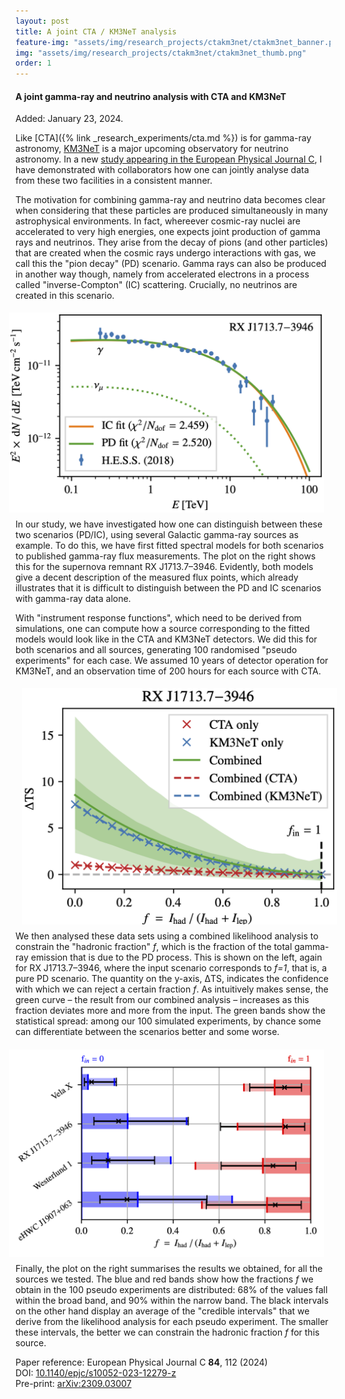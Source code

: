 ```yaml
---
layout: post
title: A joint CTA / KM3NeT analysis
feature-img: "assets/img/research_projects/ctakm3net/ctakm3net_banner.png"
img: "assets/img/research_projects/ctakm3net/ctakm3net_thumb.png"
order: 1
---
```


#### A joint gamma-ray and neutrino analysis with CTA and KM3NeT

Added: January 23, 2024.

Like [CTA]({% link _research_experiments/cta.md %}) is for gamma-ray astronomy, <a href="https://www.km3net.org" target="_blank">KM3NeT</a> is a major upcoming observatory for neutrino astronomy.
In a new <a href="https://doi.org/10.1140/epjc/s10052-023-12279-z" target="_blank">study appearing in the European Physical Journal C</a>, I have demonstrated with collaborators how one can jointly analyse data from these two facilities in a consistent manner.

The motivation for combining gamma-ray and neutrino data becomes clear when considering that these particles are produced simultaneously in many astrophysical environments.
In fact, whereever cosmic-ray nuclei are accelerated to very high energies, one expects joint production of gamma rays and neutrinos.
They arise from the decay of pions (and other particles) that are created when the cosmic rays undergo interactions with gas, we call this the "pion decay" (PD) scenario.
Gamma rays can also be produced in another way though, namely from accelerated electrons in a process called "inverse-Compton" (IC) scattering.
Crucially, no neutrinos are created in this scenario.

<div><img src="/assets/img/research_projects/ctakm3net/fit_fp_rxj1713.png" alt="Gamma-ray spectrum of RX J1713.7–3946" width="550" align="right" style="padding-top:1%;padding-left:2%;padding-right:2%;padding-bottom:2%"></div>

In our study, we have investigated how one can distinguish between these two scenarios (PD/IC), using several Galactic gamma-ray sources as example.
To do this, we have first fitted spectral models for both scenarios to published gamma-ray flux measurements.
The plot on the right shows this for the supernova remnant RX&nbsp;J1713.7–3946.
Evidently, both models give a decent description of the measured flux points, which already illustrates that it is difficult to distinguish between the PD and IC scenarios with gamma-ray data alone.

With "instrument response functions", which need to be derived from simulations, one can compute how a source corresponding to the fitted models would look like in the CTA and KM3NeT detectors.
We did this for both scenarios and all sources, generating 100 randomised "pseudo experiments" for each case.
We assumed 10 years of detector operation for KM3NeT, and an observation time of 200 hours for each source with CTA.

<div><img src="/assets/img/research_projects/ctakm3net/scan_RXJ1713_1.0.png" alt="Likelihood scan for PD scenario of RX J1713.7–3946" width="550" align="left" style="padding-top:1%;padding-left:2%;padding-right:2%;padding-bottom:2%"></div>

We then analysed these data sets using a combined likelihood analysis to constrain the "hadronic fraction" <i>f</i>, which is the fraction of the total gamma-ray emission that is due to the PD process.
This is shown on the left, again for RX&nbsp;J1713.7–3946, where the input scenario corresponds to <i>f=1</i>, that is, a pure PD scenario.
The quantity on the y-axis, ΔTS, indicates the confidence with which we can reject a certain fraction <i>f</i>.
As intuitively makes sense, the green curve – the result from our combined analysis – increases as this fraction deviates more and more from the input.
The green bands show the statistical spread: among our 100 simulated experiments, by chance some can differentiate between the scenarios better and some worse.

<div><img src="/assets/img/research_projects/ctakm3net/limit_all.png" alt="Credible intervals for hadronic fraction f" width="550" align="right" style="padding-top:1%;padding-left:2%;padding-right:2%;padding-bottom:2%"></div>

Finally, the plot on the right summarises the results we obtained, for all the sources we tested.
The blue and red bands show how the fractions <i>f</i> we obtain in the 100 pseudo experiments are distributed: 68% of the values fall within the broad band, and 90% within the narrow band.
The black intervals on the other hand display an average of the "credible intervals" that we derive from the likelihood analysis for each pseudo experiment.
The smaller these intervals, the better we can constrain the hadronic fraction <i>f</i> for this source.

Paper reference: European Physical Journal C __84__, 112 (2024)<br>
DOI: <a href="https://doi.org/10.1140/epjc/s10052-023-12279-z" target="_blank">10.1140/epjc/s10052-023-12279-z</a><br>
Pre-print: <a href="https://arxiv.org/abs/2309.03007" target="_blank">arXiv:2309.03007</a>
